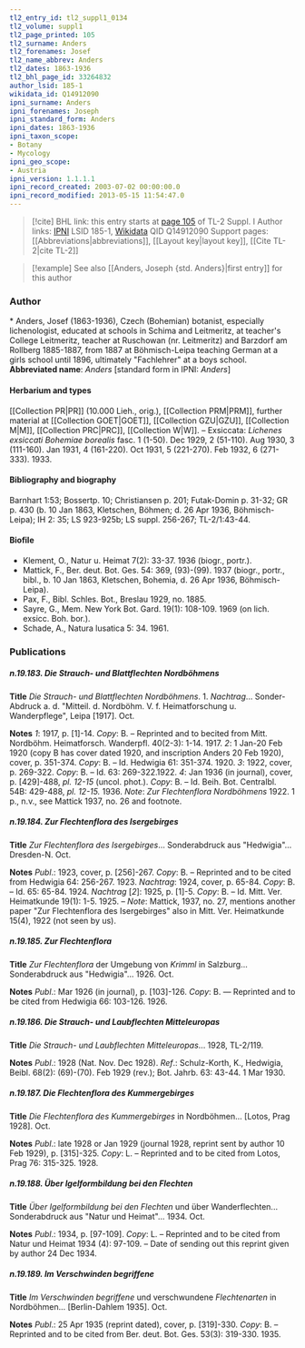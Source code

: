```yaml
---
tl2_entry_id: tl2_suppl1_0134
tl2_volume: suppl1
tl2_page_printed: 105
tl2_surname: Anders
tl2_forenames: Josef
tl2_name_abbrev: Anders
tl2_dates: 1863-1936
tl2_bhl_page_id: 33264832
author_lsid: 185-1
wikidata_id: Q14912090
ipni_surname: Anders
ipni_forenames: Joseph
ipni_standard_form: Anders
ipni_dates: 1863-1936
ipni_taxon_scope: 
- Botany
- Mycology
ipni_geo_scope: 
- Austria
ipni_version: 1.1.1.1
ipni_record_created: 2003-07-02 00:00:00.0
ipni_record_modified: 2013-05-15 11:54:47.0
---
```


> [!cite] BHL link: this entry starts at [page 105](https://www.biodiversitylibrary.org/page/33264832) of TL-2 Suppl. I
> Author links: [IPNI](https://www.ipni.org/a/185-1) LSID 185-1, [Wikidata](https://www.wikidata.org/wiki/Q14912090) QID Q14912090
> Support pages: [[Abbreviations|abbreviations]], [[Layout key|layout key]], [[Cite TL-2|cite TL-2]]

> [!example] See also [[Anders, Joseph {std. Anders}|first entry]] for this author

### Author

\* Anders, Josef (1863-1936), Czech (Bohemian) botanist, especially lichenologist, educated at schools in Schima and Leitmeritz, at teacher's College Leitmeritz, teacher at Ruschowan (nr. Leitmeritz) and Barzdorf am Rollberg 1885-1887, from 1887 at Böhmisch-Leipa teaching German at a girls school until 1896, ultimately "Fachlehrer" at a boys school. 
**Abbreviated name**: *Anders* \[standard form in IPNI: *Anders*\]

#### Herbarium and types

[[Collection PR|PR]] (10.000 Lieh., orig.), [[Collection PRM|PRM]], further material at [[Collection GOET|GOET]], [[Collection GZU|GZU]], [[Collection M|M]], [[Collection PRC|PRC]], [[Collection W|W]]. – Exsiccata: *Lichenes exsiccati Bohemiae borealis* fasc. 1 (1-50). Dec 1929, 2 (51-110). Aug 1930, 3 (111-160). Jan 1931, 4 (161-220). Oct 1931, 5 (221-270). Feb 1932, 6 (271-333). 1933.

#### Bibliography and biography

Barnhart 1:53; Bossertp. 10; Christiansen p. 201; Futak-Domin p. 31-32; GR p. 430 (b. 10 Jan 1863, Kletschen, Böhmen; d. 26 Apr 1936, Böhmisch-Leipa); IH 2: 35; LS 923-925b; LS suppl. 256-267; TL-2/1:43-44.

#### Biofile

- Klement, O., Natur u. Heimat 7(2): 33-37. 1936 (biogr., portr.).
- Mattick, F., Ber. deut. Bot. Ges. 54: 369, (93)-(99). 1937 (biogr., portr., bibl., b. 10 Jan 1863, Kletschen, Bohemia, d. 26 Apr 1936, Böhmisch-Leipa).
- Pax, F., Bibl. Schles. Bot., Breslau 1929, no. 1885.
- Sayre, G., Mem. New York Bot. Gard. 19(1): 108-109. 1969 (on lich. exsicc. Boh. bor.).
- Schade, A., Natura lusatica 5: 34. 1961.

### Publications

##### n.19.183. Die Strauch- und Blattflechten Nordböhmens

**Title**
*Die Strauch- und Blattflechten Nordböhmens*. 1. *Nachtrag*... Sonder-Abdruck a. d. "Mitteil. d. Nordböhm. V. f. Heimatforschung u. Wanderpflege", Leipa \[1917\]. Oct.

**Notes**
*1*: 1917, p. \[1\]-14. *Copy*: B. – Reprinted and to becited from Mitt. Nordböhm. Heimatforsch. Wanderpfl. 40(2-3): 1-14. 1917.
*2*: 1 Jan-20 Feb 1920 (copy B has cover dated 1920, and inscription Anders 20 Feb 1920), cover, p. 351-374. *Copy*: B. – Id. Hedwigia 61: 351-374. 1920.
*3*: 1922, cover, p. 269-322. *Copy*: B. – Id. 63: 269-322.1922.
*4*: Jan 1936 (in journal), cover, p. \[429\]-488, *pl. 12-15* (uncol. phot.). *Copy*: B. – Id. Beih. Bot. Centralbl. 54B: 429-488, *pl. 12-15.* 1936.
*Note*: *Zur Flechtenflora Nordböhmens* 1922. 1 p., n.v., see Mattick 1937, no. 26 and footnote.

##### n.19.184. Zur Flechtenflora des Isergebirges

**Title**
*Zur Flechtenflora des Isergebirges*... Sonderabdruck aus "Hedwigia"... Dresden-N. Oct.

**Notes**
*Publ*.: 1923, cover, p. \[256\]-267. *Copy*: B. – Reprinted and to be cited from Hedwigia 64: 256-267. 1923.
*Nachtrag*: 1924, cover, p. 65-84. *Copy*: B. – Id. 65: 65-84. 1924.
*Nachtrag* \[*2*\]: 1925, p. \[1\]-5. *Copy*: B. – Id. Mitt. Ver. Heimatkunde 19(1): 1-5. 1925. – *Note*: Mattick, 1937, no. 27, mentions another paper "Zur Flechtenflora des Isergebirges" also in Mitt. Ver. Heimatkunde 15(4), 1922 (not seen by us).

##### n.19.185. Zur Flechtenflora

**Title**
*Zur Flechtenflora* der Umgebung von *Krimml* in Salzburg... Sonderabdruck aus "Hedwigia"... 1926. Oct.

**Notes**
*Publ*.: Mar 1926 (in journal), p. \[103\]-126. *Copy*: B. — Reprinted and to be cited from Hedwigia 66: 103-126. 1926.

##### n.19.186. Die Strauch- und Laubflechten Mitteleuropas

**Title**
*Die Strauch- und Laubflechten Mitteleuropas*... 1928, TL-2/119.

**Notes**
*Publ*.: 1928 (Nat. Nov. Dec 1928).
*Ref*.: Schulz-Korth, K., Hedwigia, Beibl. 68(2): (69)-(70). Feb 1929 (rev.); Bot. Jahrb. 63: 43-44. 1 Mar 1930.

##### n.19.187. Die Flechtenflora des Kummergebirges

**Title**
*Die Flechtenflora des Kummergebirges* in Nordböhmen... \[Lotos, Prag 1928\]. Oct.

**Notes**
*Publ*.: late 1928 or Jan 1929 (journal 1928, reprint sent by author 10 Feb 1929), p. \[315\]-325.
*Copy*: L. – Reprinted and to be cited from Lotos, Prag 76: 315-325. 1928.

##### n.19.188. Über Igelformbildung bei den Flechten

**Title**
*Über Igelformbildung bei den Flechten* und über Wanderflechten... Sonderabdruck aus "Natur und Heimat"... 1934. Oct.

**Notes**
*Publ*.: 1934, p. \[97-109\]. *Copy*: L. – Reprinted and to be cited from Natur und Heimat 1934 (4): 97-109. – Date of sending out this reprint given by author 24 Dec 1934.

##### n.19.189. Im Verschwinden begriffene

**Title**
*Im Verschwinden begriffene* und verschwundene *Flechtenarten* in Nordböhmen... \[Berlin-Dahlem 1935\]. Oct.

**Notes**
*Publ*.: 25 Apr 1935 (reprint dated), cover, p. \[319\]-330. *Copy*: B. – Reprinted and to be cited from Ber. deut. Bot. Ges. 53(3): 319-330. 1935.

